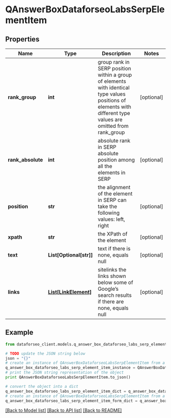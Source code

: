 # QAnswerBoxDataforseoLabsSerpElementItem


## Properties

Name | Type | Description | Notes
------------ | ------------- | ------------- | -------------
**rank_group** | **int** | group rank in SERP position within a group of elements with identical type values positions of elements with different type values are omitted from rank_group | [optional] 
**rank_absolute** | **int** | absolute rank in SERP absolute position among all the elements in SERP | [optional] 
**position** | **str** | the alignment of the element in SERP can take the following values: left, right | [optional] 
**xpath** | **str** | the XPath of the element | [optional] 
**text** | **List[Optional[str]]** | text if there is none, equals null | [optional] 
**links** | [**List[LinkElement]**](LinkElement.md) | sitelinks the links shown below some of Google’s search results if there are none, equals null | [optional] 

## Example

```python
from dataforseo_client.models.q_answer_box_dataforseo_labs_serp_element_item import QAnswerBoxDataforseoLabsSerpElementItem

# TODO update the JSON string below
json = "{}"
# create an instance of QAnswerBoxDataforseoLabsSerpElementItem from a JSON string
q_answer_box_dataforseo_labs_serp_element_item_instance = QAnswerBoxDataforseoLabsSerpElementItem.from_json(json)
# print the JSON string representation of the object
print QAnswerBoxDataforseoLabsSerpElementItem.to_json()

# convert the object into a dict
q_answer_box_dataforseo_labs_serp_element_item_dict = q_answer_box_dataforseo_labs_serp_element_item_instance.to_dict()
# create an instance of QAnswerBoxDataforseoLabsSerpElementItem from a dict
q_answer_box_dataforseo_labs_serp_element_item_form_dict = q_answer_box_dataforseo_labs_serp_element_item.from_dict(q_answer_box_dataforseo_labs_serp_element_item_dict)
```
[[Back to Model list]](../README.md#documentation-for-models) [[Back to API list]](../README.md#documentation-for-api-endpoints) [[Back to README]](../README.md)


